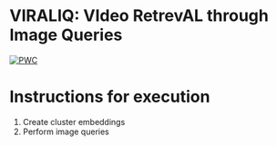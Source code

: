 # VIRALIQ: VIdeo RetrevAL through Image Queries
[![PWC](https://img.shields.io/endpoint.svg?url=https://paperswithcode.com/badge/graph-based-temporal-aggregation-for-video/video-retrieval-on-msr-vtt)](https://paperswithcode.com/sota/video-retrieval-on-msr-vtt?p=graph-based-temporal-aggregation-for-video)

<!-- 1. Cluster the whole database
2. Cluster every video separately -->

# Instructions for execution

1. Create cluster embeddings
1. Perform image queries